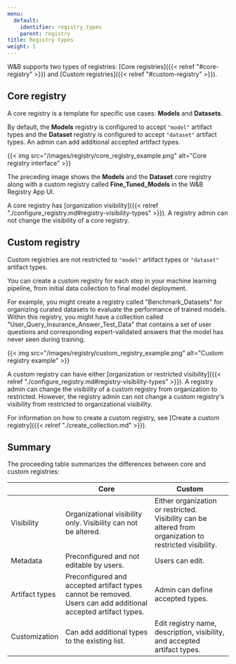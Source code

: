 ```yaml
---
menu:
  default:
    identifier: registry_types
    parent: registry
title: Registry types
weight: 1
---
```


W&B supports two types of registries: [Core registries]({{< relref "#core-registry" >}}) and [Custom registries]({{< relref "#custom-registry" >}}). 

## Core registry
A core registry is a template for specific use cases: **Models** and **Datasets**.

By default, the **Models** registry is configured to accept `"model"` artifact types and the **Dataset** registry is configured to accept `"dataset"` artifact types. An admin can add additional accepted artifact types. 

<!-- For more information about artifact types, see [LINK]. -->

{{< img src="/images/registry/core_registry_example.png" alt="Core registry interface" >}}

The preceding image shows the **Models** and the **Dataset** core registry along with a custom registry called **Fine_Tuned_Models** in the W&B Registry App UI.

A core registry has [organization visibility]({{< relref "./configure_registry.md#registry-visibility-types" >}}). A registry admin can not change the visibility of a core registry. 

## Custom registry
Custom registries are not restricted to `"model"` artifact types or `"dataset"` artifact types.

You can create a custom registry for each step in your machine learning pipeline, from initial data collection to final model deployment.

For example, you might create a registry called "Benchmark_Datasets" for organizing curated datasets to evaluate the performance of trained models. Within this registry, you might have a collection called "User_Query_Insurance_Answer_Test_Data" that contains a set of user questions and corresponding expert-validated answers that the model has never seen during training. 

{{< img src="/images/registry/custom_registry_example.png" alt="Custom registry example" >}}

A custom registry can have either [organization or restricted visibility]({{< relref "./configure_registry.md#registry-visibility-types" >}}). A registry admin can change the visibility of a custom registry from organization to restricted. However, the registry admin can not change a custom registry's visibility from restricted to organizational visibility.

For information on how to create a custom registry, see [Create a custom registry]({{< relref "./create_collection.md" >}}).


## Summary
The proceeding table summarizes the differences between core and custom registries:

|                | Core  | Custom|
| -------------- | ----- | ----- |
| Visibility     | Organizational visibility only. Visibility can not be altered. | Either organization or restricted. Visibility can be altered from organization to restricted visibility.|
| Metadata       | Preconfigured and not editable by users. | Users can edit.  |
| Artifact types | Preconfigured and accepted artifact types cannot be removed. Users can add additional accepted artifact types. | Admin can define accepted types. |
| Customization    | Can add additional types to the existing list.|  Edit registry name, description, visibility, and accepted artifact types.|